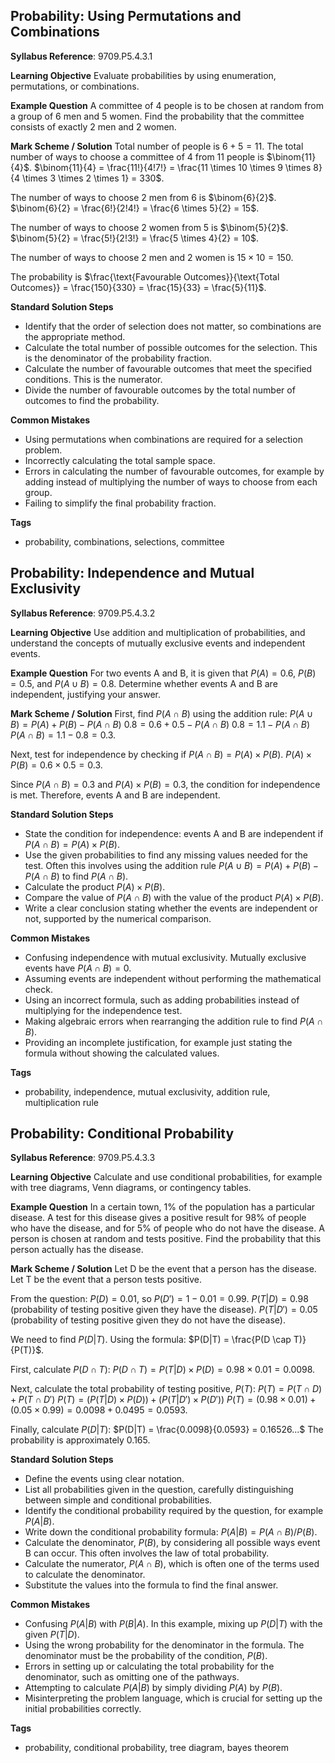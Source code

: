 ## Probability: Using Permutations and Combinations

**Syllabus Reference**: 9709.P5.4.3.1

**Learning Objective**
Evaluate probabilities by using enumeration, permutations, or combinations.

**Example Question**
A committee of 4 people is to be chosen at random from a group of 6 men and 5 women. Find the probability that the committee consists of exactly 2 men and 2 women.

**Mark Scheme / Solution**
Total number of people is $6 + 5 = 11$.
The total number of ways to choose a committee of 4 from 11 people is $\binom{11}{4}$.
$\binom{11}{4} = \frac{11!}{4!7!} = \frac{11 \times 10 \times 9 \times 8}{4 \times 3 \times 2 \times 1} = 330$.

The number of ways to choose 2 men from 6 is $\binom{6}{2}$.
$\binom{6}{2} = \frac{6!}{2!4!} = \frac{6 \times 5}{2} = 15$.

The number of ways to choose 2 women from 5 is $\binom{5}{2}$.
$\binom{5}{2} = \frac{5!}{2!3!} = \frac{5 \times 4}{2} = 10$.

The number of ways to choose 2 men and 2 women is $15 \times 10 = 150$.

The probability is $\frac{\text{Favourable Outcomes}}{\text{Total Outcomes}} = \frac{150}{330} = \frac{15}{33} = \frac{5}{11}$.

**Standard Solution Steps**
- Identify that the order of selection does not matter, so combinations are the appropriate method.
- Calculate the total number of possible outcomes for the selection. This is the denominator of the probability fraction.
- Calculate the number of favourable outcomes that meet the specified conditions. This is the numerator.
- Divide the number of favourable outcomes by the total number of outcomes to find the probability.

**Common Mistakes**
- Using permutations when combinations are required for a selection problem.
- Incorrectly calculating the total sample space.
- Errors in calculating the number of favourable outcomes, for example by adding instead of multiplying the number of ways to choose from each group.
- Failing to simplify the final probability fraction.

**Tags**
- probability, combinations, selections, committee

## Probability: Independence and Mutual Exclusivity

**Syllabus Reference**: 9709.P5.4.3.2

**Learning Objective**
Use addition and multiplication of probabilities, and understand the concepts of mutually exclusive events and independent events.

**Example Question**
For two events A and B, it is given that $P(A) = 0.6$, $P(B) = 0.5$, and $P(A \cup B) = 0.8$. Determine whether events A and B are independent, justifying your answer.

**Mark Scheme / Solution**
First, find $P(A \cap B)$ using the addition rule:
$P(A \cup B) = P(A) + P(B) - P(A \cap B)$
$0.8 = 0.6 + 0.5 - P(A \cap B)$
$0.8 = 1.1 - P(A \cap B)$
$P(A \cap B) = 1.1 - 0.8 = 0.3$.

Next, test for independence by checking if $P(A \cap B) = P(A) \times P(B)$.
$P(A) \times P(B) = 0.6 \times 0.5 = 0.3$.

Since $P(A \cap B) = 0.3$ and $P(A) \times P(B) = 0.3$, the condition for independence is met.
Therefore, events A and B are independent.

**Standard Solution Steps**
- State the condition for independence: events A and B are independent if $P(A \cap B) = P(A) \times P(B)$.
- Use the given probabilities to find any missing values needed for the test. Often this involves using the addition rule $P(A \cup B) = P(A) + P(B) - P(A \cap B)$ to find $P(A \cap B)$.
- Calculate the product $P(A) \times P(B)$.
- Compare the value of $P(A \cap B)$ with the value of the product $P(A) \times P(B)$.
- Write a clear conclusion stating whether the events are independent or not, supported by the numerical comparison.

**Common Mistakes**
- Confusing independence with mutual exclusivity. Mutually exclusive events have $P(A \cap B) = 0$.
- Assuming events are independent without performing the mathematical check.
- Using an incorrect formula, such as adding probabilities instead of multiplying for the independence test.
- Making algebraic errors when rearranging the addition rule to find $P(A \cap B)$.
- Providing an incomplete justification, for example just stating the formula without showing the calculated values.

**Tags**
- probability, independence, mutual exclusivity, addition rule, multiplication rule

## Probability: Conditional Probability

**Syllabus Reference**: 9709.P5.4.3.3

**Learning Objective**
Calculate and use conditional probabilities, for example with tree diagrams, Venn diagrams, or contingency tables.

**Example Question**
In a certain town, 1% of the population has a particular disease. A test for this disease gives a positive result for 98% of people who have the disease, and for 5% of people who do not have the disease. A person is chosen at random and tests positive. Find the probability that this person actually has the disease.

**Mark Scheme / Solution**
Let D be the event that a person has the disease.
Let T be the event that a person tests positive.

From the question:
$P(D) = 0.01$, so $P(D') = 1 - 0.01 = 0.99$.
$P(T|D) = 0.98$ (probability of testing positive given they have the disease).
$P(T|D') = 0.05$ (probability of testing positive given they do not have the disease).

We need to find $P(D|T)$.
Using the formula: $P(D|T) = \frac{P(D \cap T)}{P(T)}$.

First, calculate $P(D \cap T)$:
$P(D \cap T) = P(T|D) \times P(D) = 0.98 \times 0.01 = 0.0098$.

Next, calculate the total probability of testing positive, $P(T)$:
$P(T) = P(T \cap D) + P(T \cap D')$
$P(T) = (P(T|D) \times P(D)) + (P(T|D') \times P(D'))$
$P(T) = (0.98 \times 0.01) + (0.05 \times 0.99) = 0.0098 + 0.0495 = 0.0593$.

Finally, calculate $P(D|T)$:
$P(D|T) = \frac{0.0098}{0.0593} = 0.16526...$
The probability is approximately $0.165$.

**Standard Solution Steps**
- Define the events using clear notation.
- List all probabilities given in the question, carefully distinguishing between simple and conditional probabilities.
- Identify the conditional probability required by the question, for example $P(A|B)$.
- Write down the conditional probability formula: $P(A|B) = P(A \cap B) / P(B)$.
- Calculate the denominator, $P(B)$, by considering all possible ways event B can occur. This often involves the law of total probability.
- Calculate the numerator, $P(A \cap B)$, which is often one of the terms used to calculate the denominator.
- Substitute the values into the formula to find the final answer.

**Common Mistakes**
- Confusing $P(A|B)$ with $P(B|A)$. In this example, mixing up $P(D|T)$ with the given $P(T|D)$.
- Using the wrong probability for the denominator in the formula. The denominator must be the probability of the condition, $P(B)$.
- Errors in setting up or calculating the total probability for the denominator, such as omitting one of the pathways.
- Attempting to calculate $P(A|B)$ by simply dividing $P(A)$ by $P(B)$.
- Misinterpreting the problem language, which is crucial for setting up the initial probabilities correctly.

**Tags**
- probability, conditional probability, tree diagram, bayes theorem
